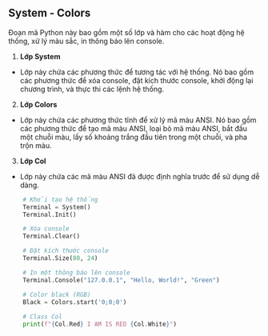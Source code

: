 ## System - Colors

Đoạn mã Python này bao gồm một số lớp và hàm cho các hoạt động hệ thống, xử lý màu sắc, in thông báo lên console.

1. **Lớp System**
- Lớp này chứa các phương thức để tương tác với hệ thống. Nó bao gồm các phương thức để xóa console, đặt kích thước console, khởi động lại chương trình, và thực thi các lệnh hệ thống.

2. **Lớp Colors**
- Lớp này chứa các phương thức tĩnh để xử lý mã màu ANSI. Nó bao gồm các phương thức để tạo mã màu ANSI, loại bỏ mã màu ANSI, bắt đầu một chuỗi màu, lấy số khoảng trắng đầu tiên trong một chuỗi, và pha trộn màu.

3. **Lớp Col**
- Lớp này chứa các mã màu ANSI đã được định nghĩa trước để sử dụng dễ dàng.

```python
    # Khởi tạo hệ thống
    Terminal = System()
    Terminal.Init()

    # Xóa console
    Terminal.Clear()

    # Đặt kích thước console
    Terminal.Size(80, 24)

    # In một thông báo lên console
    Terminal.Console("127.0.0.1", "Hello, World!", "Green")

    # Color black (RGB)
    Black = Colors.start('0;0;0')
    
    # Class Col
    print(f"{Col.Red} I AM IS RED {Col.White}")
```